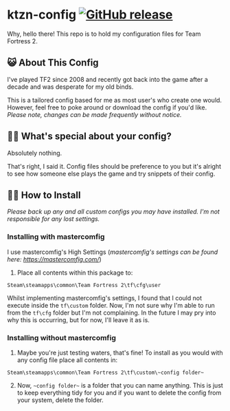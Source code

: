 # ktzn-config [![GitHub release](https://img.shields.io/badge/Version-1.0-success)](https://github.com/katzenwaffe/ktzn-config/releases)

Why, hello there! This repo is to hold my configuration files for Team Fortress 2.


## 😺 About This Config

I've played TF2 since 2008 and recently got back into the game after a decade and was desperate for my old binds.

This is a tailored config based for me as most user's who create one would. However, feel free to poke around or download the config if you'd like. *Please note, changes can be made frequently without notice.*



## 🐱‍👓 What's special about your config?

Absolutely nothing.

That's right, I said it. Config files should be preference to you but it's alright to see how someone else plays the game and try snippets of their config.



## 🐱‍💻 How to Install
*Please back up any and all custom configs you may have installed. I'm not responsible for any lost settings.*



  ### Installing with mastercomfig
  I use mastercomfig's High Settings
  (*mastercomfig's settings can be found here: https://mastercomfig.com/*)

  1. Place all contents within this package to:

  ```
  Steam\steamapps\common\Team Fortress 2\tf\cfg\user
  ```

  Whilst implementing mastercomfig's settings, I found that I could not execute inside the `tf\custom` folder. Now, I'm not sure why I'm able to run from the `tf\cfg` folder but I'm not complaining. In the future I may pry into why this is occurring, but for now, I'll leave it as is.



  ### Installing without mastercomfig
  1. Maybe you're just testing waters, that's fine! To install as you would with any config file place all contents in:

  ```
  Steam\steamapps\common\Team Fortress 2\tf\custom\~config folder~
  ```

  2. Now, `~config folder~` is a folder that you can name anything. This is just to keep everything tidy for you and if you want to delete the config from your system, delete the folder.


